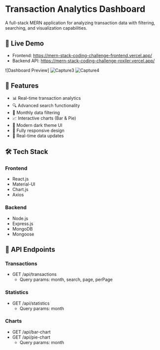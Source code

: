# Transaction Analytics Dashboard

A full-stack MERN application for analyzing transaction data with filtering, searching, and visualization capabilities.

## 🚀 Live Demo

- Frontend: https://mern-stack-coding-challenge-frontend.vercel.app/
- Backend API: https://mern-stack-coding-challenge-roxiler.vercel.app/

![Dashboard Preview]
![Capture3](https://github.com/user-attachments/assets/6684d152-d233-46c7-9d7b-add7a71a4fa6)
![Capture4](https://github.com/user-attachments/assets/65217e39-2cba-4e1d-be38-86d45e215fae)


## 🌟 Features

- 📊 Real-time transaction analytics
- 🔍 Advanced search functionality
- 📅 Monthly data filtering
- 📈 Interactive charts (Bar & Pie)
- 🌙 Modern dark theme UI
- 📱 Fully responsive design
- 🔄 Real-time data updates

## 🛠️ Tech Stack

### Frontend
- React.js
- Material-UI
- Chart.js
- Axios

### Backend
- Node.js
- Express.js
- MongoDB
- Mongoose
## 🔌 API Endpoints

### Transactions
- GET /api/transactions
  - Query params: month, search, page, perPage

### Statistics
- GET /api/statistics
  - Query params: month

### Charts
- GET /api/bar-chart
- GET /api/pie-chart
  - Query params: month

